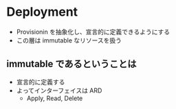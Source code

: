 # Deployment

- Provisionin を抽象化し、宣言的に定義できるようにする
- この層は immutable なリソースを扱う

## immutable であるということは

- 宣言的に定義する
- よってインターフェイスは ARD
  - Apply, Read, Delete
